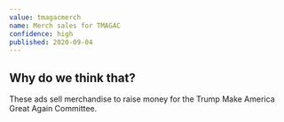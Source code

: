 ```yaml
---
value: tmagacmerch
name: Merch sales for TMAGAC
confidence: high
published: 2020-09-04
---
```


## Why do we think that?

These ads sell merchandise to raise money for the Trump Make America Great Again Committee.
